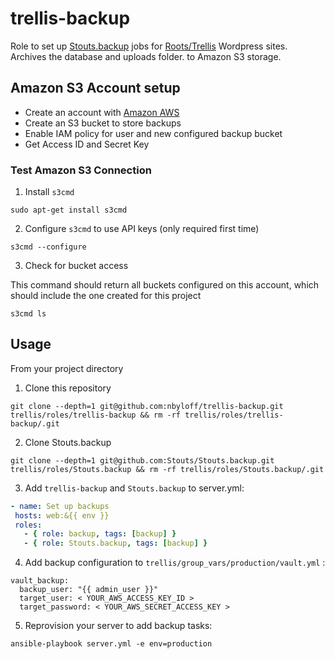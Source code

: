 # trellis-backup
Role to set up [Stouts.backup](https://github.com/Stouts/Stouts.backup) jobs for [Roots/Trellis](https://roots.io/trellis/) Wordpress sites. Archives the database and uploads folder. to Amazon S3 storage. 

## Amazon S3 Account setup

 * Create an account with [Amazon AWS](http://aws.amazon.com/)
 * Create an S3 bucket to store backups
 * Enable IAM policy for user and new configured backup bucket
 * Get Access ID and Secret Key
 
### Test Amazon S3 Connection

1) Install `s3cmd`
````
sudo apt-get install s3cmd
````

2) Configure `s3cmd` to use API keys (only required first time)
````
s3cmd --configure
````

3) Check for bucket access

This command should return all buckets configured on this account, which should include the one created for this project

````
s3cmd ls
````

## Usage
From your project directory

1) Clone this repository
````
git clone --depth=1 git@github.com:nbyloff/trellis-backup.git trellis/roles/trellis-backup && rm -rf trellis/roles/trellis-backup/.git
````

2) Clone Stouts.backup
````
git clone --depth=1 git@github.com:Stouts/Stouts.backup.git trellis/roles/Stouts.backup && rm -rf trellis/roles/Stouts.backup/.git
````

3) Add `trellis-backup` and `Stouts.backup` to server.yml:
 ````yaml
- name: Set up backups
  hosts: web:&{{ env }}
  roles:
    - { role: backup, tags: [backup] }
    - { role: Stouts.backup, tags: [backup] }
````

4) Add backup configuration to `trellis/group_vars/production/vault.yml` :

````
vault_backup:
  backup_user: "{{ admin_user }}"
  target_user: < YOUR_AWS_ACCESS_KEY_ID >
  target_password: < YOUR_AWS_SECRET_ACCESS_KEY >
````

5) Reprovision your server to add backup tasks:
````{r, engine='bash', count_lines}
ansible-playbook server.yml -e env=production
````
